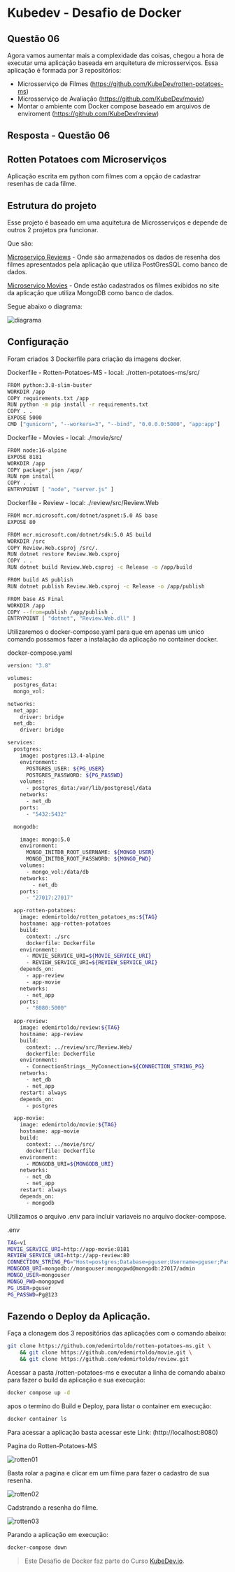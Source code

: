 # Kubedev - Desafio de Docker


## Questão 06

Agora vamos aumentar mais a complexidade das coisas, chegou a hora de executar
uma aplicação baseada em arquitetura de microsserviços.
Essa aplicação é formada por 3 repositórios:

- Microsserviço de Filmes (https://github.com/KubeDev/rotten-potatoes-ms)
- Microsserviço de Avaliação (https://github.com/KubeDev/movie)
- Montar o ambiente com Docker compose baseado em arquivos de enviroment (https://github.com/KubeDev/review)



## Resposta - Questão 06
## Rotten Potatoes com Microserviços

Aplicação escrita em python com filmes com a opção de cadastrar resenhas de cada filme.

## Estrutura do projeto

Esse projeto é baseado em uma aquitetura de Microsserviços e depende de outros 2 projetos pra funcionar.

Que são:

[Microserviço Reviews](https://github.com/edemirtoldo/review/) - Onde são armazenados os dados de resenha dos filmes apresentados pela aplicação que utiliza PostGresSQL como banco de dados.

[Microserviço Movies](https://github.com/edemirtoldo/movie) - Onde estão cadastrados os filmes exibidos no site da aplicação que utiliza MongoDB como banco de dados.

Segue abaixo o diagrama:

![diagrama](https://github.com/edemirtoldo/rotten-potatoes-ms/blob/main/img/diagrama.png)

## Configuração

Foram criados 3 Dockerfile para criação da imagens docker.

Dockerfile - Rotten-Potatoes-MS - local: ./rotten-potatoes-ms/src/

```bash
FROM python:3.8-slim-buster
WORKDIR /app
COPY requirements.txt /app
RUN python -m pip install -r requirements.txt
COPY . .
EXPOSE 5000
CMD ["gunicorn", "--workers=3", "--bind", "0.0.0.0:5000", "app:app"]
```

Dockerfile - Movies - local: ./movie/src/

```bash
FROM node:16-alpine
EXPOSE 8181
WORKDIR /app
COPY package*.json /app/
RUN npm install
COPY . .
ENTRYPOINT [ "node", "server.js" ]
```

Dockerfile - Review - local: ./review/src/Review.Web

```bash
FROM mcr.microsoft.com/dotnet/aspnet:5.0 AS base
EXPOSE 80

FROM mcr.microsoft.com/dotnet/sdk:5.0 AS build
WORKDIR /src
COPY Review.Web.csproj /src/.
RUN dotnet restore Review.Web.csproj
COPY . .
RUN dotnet build Review.Web.csproj -c Release -o /app/build

FROM build AS publish
RUN dotnet publish Review.Web.csproj -c Release -o /app/publish

FROM base AS Final
WORKDIR /app
COPY --from=publish /app/publish .
ENTRYPOINT [ "dotnet", "Review.Web.dll" ]
```

Utilizaremos o docker-compose.yaml para que em apenas um unico comando possamos fazer a instalação da aplicação no container docker.

docker-compose.yaml

```bash
version: "3.8"

volumes:
  postgres_data:
  mongo_vol:

networks:
  net_app:
    driver: bridge
  net_db:
    driver: bridge

services:
  postgres:
    image: postgres:13.4-alpine
    environment:
      POSTGRES_USER: ${PG_USER}
      POSTGRES_PASSWORD: ${PG_PASSWD}
    volumes:
      - postgres_data:/var/lib/postgresql/data
    networks:
      - net_db
    ports:
      - "5432:5432"

  mongodb:

    image: mongo:5.0
    environment:
      MONGO_INITDB_ROOT_USERNAME: ${MONGO_USER}
      MONGO_INITDB_ROOT_PASSWORD: ${MONGO_PWD}
    volumes:
      - mongo_vol:/data/db
    networks:
        - net_db
    ports:
      - "27017:27017"

  app-rotten-potatoes:
    image: edemirtoldo/rotten_potatoes_ms:${TAG}
    hostname: app-rotten-potatoes
    build:
      context: ./src
      dockerfile: Dockerfile
    environment:
      - MOVIE_SERVICE_URI=${MOVIE_SERVICE_URI}
      - REVIEW_SERVICE_URI=${REVIEW_SERVICE_URI}
    depends_on:
      - app-review
      - app-movie
    networks:
      - net_app
    ports:
      - "8080:5000"
  
  app-review:
    image: edemirtoldo/review:${TAG}
    hostname: app-review
    build:
      context: ../review/src/Review.Web/
      dockerfile: Dockerfile
    environment:
      - ConnectionStrings__MyConnection=${CONNECTION_STRING_PG}
    networks:
      - net_db
      - net_app
    restart: always
    depends_on:
      - postgres

  app-movie:
    image: edemirtoldo/movie:${TAG}
    hostname: app-movie
    build:
      context: ../movie/src/
      dockerfile: Dockerfile
    environment:
      - MONGODB_URI=${MONGODB_URI}
    networks:
      - net_db
      - net_app
    restart: always
    depends_on:
      - mongodb

```
Utilizamos o arquivo .env para incluir variaveis no arquivo docker-compose.

.env

```bash
TAG=v1
MOVIE_SERVICE_URI=http://app-movie:8181
REVIEW_SERVICE_URI=http://app-review:80
CONNECTION_STRING_PG="Host=postgres;Database=pguser;Username=pguser;Password=Pg@123"
MONGODB_URI=mongodb://mongouser:mongopwd@mongodb:27017/admin
MONGO_USER=mongouser
MONGO_PWD=mongopwd
PG_USER=pguser
PG_PASSWD=Pg@123
```

## Fazendo o Deploy da Aplicação.

Faça a clonagem dos 3 repositórios das aplicações com o comando abaixo:

```bash
git clone https://github.com/edemirtoldo/rotten-potatoes-ms.git \
	&& git clone https://github.com/edemirtoldo/movie.git \
	&& git clone https://github.com/edemirtoldo/review.git
```

Acessar a pasta /rotten-potatoes-ms e executar a linha de comando abaixo para fazer o build da aplicação e sua execução:

```bash
docker compose up -d
```
apos o termino do Build e Deploy, para listar o container em execução:

```bash
docker container ls
```
Para acessar a aplicação basta acessar este Link: (http://localhost:8080)

Pagina do Rotten-Potatoes-MS 

![rotten01](https://github.com/edemirtoldo/kubedev-desafio-docker/blob/main/img/rotten01.png)

Basta rolar a pagina e clicar em um filme para fazer o cadastro de sua resenha.

![rotten02](https://github.com/edemirtoldo/kubedev-desafio-docker/blob/main/img/rotten02.png)

Cadstrando a resenha do filme. 

![rotten03](https://github.com/edemirtoldo/kubedev-desafio-docker/blob/main/img/rotten03.png)

Parando a aplicação em execução:

```bash
docker-compose down
```

>Este Desafio de Docker faz parte do Curso [KubeDev.io](https://kubedev.io/).